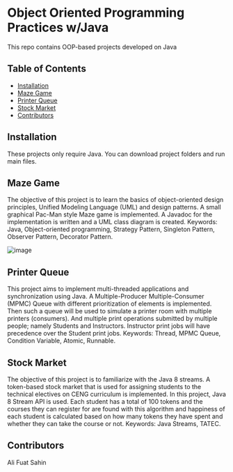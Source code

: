 # Object Oriented Programming Practices w/Java

This repo contains OOP-based projects developed on Java

## Table of Contents

- [Installation](#installation)
- [Maze Game](#mazegame)
- [Printer Queue](#printerqueue)
- [Stock Market](#stockmarket)
- [Contributors](#contributors)

## Installation

These projects only require Java. You can download project folders and run main files.

## Maze Game

The objective of this project is to learn the basics of object-oriented design principles,
Unified Modeling Language (UML) and design patterns. A small graphical Pac-Man
style Maze game is implemented. A Javadoc for the implementation is written and a UML class
diagram is created.
Keywords: Java, Object-oriented programming, Strategy Pattern, Singleton Pattern, Observer
Pattern, Decorator Pattern.

![image](https://github.com/alifuatsahin/OOP-Projects/assets/123699292/1be5d8fa-7578-488c-9b49-7b4aa89587f7)


## Printer Queue

This project aims to implement multi-threaded applications
and synchronization using Java. A Multiple-Producer Multiple-Consumer (MPMC) Queue with different prioritization of elements is implemented. Then such a queue will be used
to simulate a printer room with multiple printers (consumers). And multiple print operations
submitted by multiple people; namely Students and Instructors. Instructor print jobs will have
precedence over the Student print jobs.
Keywords: Thread, MPMC Queue, Condition Variable, Atomic, Runnable.

## Stock Market

The objective of this project is to familiarize with the Java 8 streams. A token-based stock market that is used for assigning students to the technical electives on
CENG curriculum is implemented. In this project, Java 8 Stream API is used. Each student has a total of 100 tokens and the courses they can register for are found with this algorithm and happiness of each
student is calculated based on how many tokens they have spent and whether they can take the course or not.
Keywords: Java Streams, TATEC.

## Contributors
Ali Fuat Sahin
